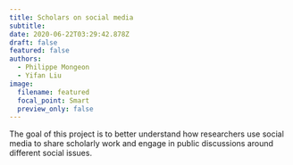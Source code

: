 ```yaml
---
title: Scholars on social media
subtitle:
date: 2020-06-22T03:29:42.878Z
draft: false
featured: false
authors:
  - Philippe Mongeon
  - Yifan Liu
image:
  filename: featured
  focal_point: Smart
  preview_only: false
---
```

The goal of this project is to better understand how researchers use social media to share scholarly work and engage in public discussions around different social issues.
